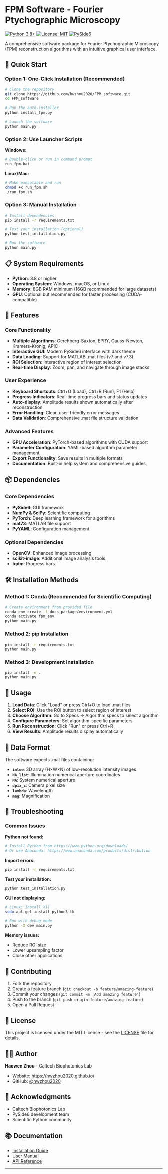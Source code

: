 # FPM Software - Fourier Ptychographic Microscopy

[![Python 3.8+](https://img.shields.io/badge/python-3.8+-blue.svg)](https://www.python.org/downloads/)
[![License: MIT](https://img.shields.io/badge/License-MIT-yellow.svg)](https://opensource.org/licenses/MIT)
[![PySide6](https://img.shields.io/badge/GUI-PySide6-green.svg)](https://pypi.org/project/PySide6/)

A comprehensive software package for Fourier Ptychographic Microscopy (FPM) reconstruction algorithms with an intuitive graphical user interface.

## 🚀 Quick Start

### Option 1: One-Click Installation (Recommended)
```bash
# Clone the repository
git clone https://github.com/hwzhou2020/FPM_software.git
cd FPM_software

# Run the auto-installer
python install_fpm.py

# Launch the software
python main.py
```

### Option 2: Use Launcher Scripts
**Windows:**
```bash
# Double-click or run in command prompt
run_fpm.bat
```

**Linux/Mac:**
```bash
# Make executable and run
chmod +x run_fpm.sh
./run_fpm.sh
```

### Option 3: Manual Installation
```bash
# Install dependencies
pip install -r requirements.txt

# Test your installation (optional)
python test_installation.py

# Run the software
python main.py
```

## 📋 System Requirements

- **Python**: 3.8 or higher
- **Operating System**: Windows, macOS, or Linux
- **Memory**: 8GB RAM minimum (16GB recommended for large datasets)
- **GPU**: Optional but recommended for faster processing (CUDA-compatible)

## 🎯 Features

### Core Functionality
- **Multiple Algorithms**: Gerchberg-Saxton, EPRY, Gauss-Newton, Kramers-Kronig, APIC
- **Interactive GUI**: Modern PySide6 interface with dark theme
- **Data Loading**: Support for MATLAB .mat files (v7 and v7.3)
- **ROI Selection**: Interactive region of interest selection
- **Real-time Display**: Zoom, pan, and navigate through image stacks

### User Experience
- **Keyboard Shortcuts**: Ctrl+O (Load), Ctrl+R (Run), F1 (Help)
- **Progress Indicators**: Real-time progress bars and status updates
- **Auto-display**: Amplitude results shown automatically after reconstruction
- **Error Handling**: Clear, user-friendly error messages
- **Data Validation**: Comprehensive .mat file structure validation

### Advanced Features
- **GPU Acceleration**: PyTorch-based algorithms with CUDA support
- **Parameter Configuration**: YAML-based algorithm parameter management
- **Export Functionality**: Save results in multiple formats
- **Documentation**: Built-in help system and comprehensive guides

## 📦 Dependencies

### Core Dependencies
- **PySide6**: GUI framework
- **NumPy & SciPy**: Scientific computing
- **PyTorch**: Deep learning framework for algorithms
- **mat73**: MATLAB file support
- **PyYAML**: Configuration management

### Optional Dependencies
- **OpenCV**: Enhanced image processing
- **scikit-image**: Additional image analysis tools
- **tqdm**: Progress bars

## 🛠️ Installation Methods

### Method 1: Conda (Recommended for Scientific Computing)
```bash
# Create environment from provided file
conda env create -f docs_package/environment.yml
conda activate fpm_env
python main.py
```

### Method 2: pip Installation
```bash
pip install -r requirements.txt
python main.py
```

### Method 3: Development Installation
```bash
pip install -e .
python main.py
```

## 📖 Usage

1. **Load Data**: Click "Load" or press Ctrl+O to load .mat files
2. **Select ROI**: Use the ROI button to select region of interest
3. **Choose Algorithm**: Go to Specs → Algorithm specs to select algorithm
4. **Configure Parameters**: Set algorithm-specific parameters
5. **Run Reconstruction**: Click "Run" or press Ctrl+R
6. **View Results**: Amplitude results display automatically

## 📁 Data Format

The software expects .mat files containing:
- **`imlow`**: 3D array (H×W×N) of low-resolution intensity images
- **`NA_list`**: Illumination numerical aperture coordinates
- **`NA`**: System numerical aperture
- **`dpix_c`**: Camera pixel size
- **`lambda`**: Wavelength
- **`mag`**: Magnification

## 🐛 Troubleshooting

### Common Issues

**Python not found:**
```bash
# Install Python from https://www.python.org/downloads/
# Or use Anaconda: https://www.anaconda.com/products/distribution
```

**Import errors:**
```bash
pip install -r requirements.txt
```

**Test your installation:**
```bash
python test_installation.py
```

**GUI not displaying:**
```bash
# Linux: Install X11
sudo apt-get install python3-tk

# Run with debug mode
python -X dev main.py
```

**Memory issues:**
- Reduce ROI size
- Lower upsampling factor
- Close other applications

## 🤝 Contributing

1. Fork the repository
2. Create a feature branch (`git checkout -b feature/amazing-feature`)
3. Commit your changes (`git commit -m 'Add amazing feature'`)
4. Push to the branch (`git push origin feature/amazing-feature`)
5. Open a Pull Request

## 📄 License

This project is licensed under the MIT License - see the [LICENSE](LICENSE) file for details.

## 👨‍💻 Author

**Haowen Zhou** - Caltech Biophotonics Lab
- Website: https://hwzhou2020.github.io/
- GitHub: [@hwzhou2020](https://github.com/hwzhou2020)

## 🙏 Acknowledgments

- Caltech Biophotonics Lab
- PySide6 development team
- Scientific Python community

## 📚 Documentation

- [Installation Guide](INSTALL.md)
- [User Manual](docs_package/build/html/index.html)
- [API Reference](docs_package/build/html/modules.html)

---
